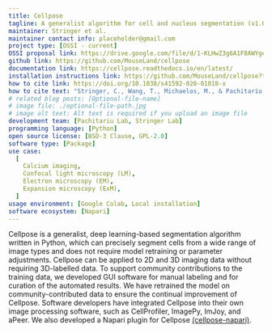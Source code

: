 ```yaml
---
title: Cellpose
tagline: A generalist algorithm for cell and nucleus segmentation (v1.0) that can be optimized for your own data (v2.0) and perform image restoration (v3.0).
maintainer: Stringer et al.
maintainer contact info: placeholder@gmail.com
project type: [OSSI - current]
OSSI proposal link: https://drive.google.com/file/d/1-KLHwZ3g6A1F8AWYge7llfEHViaHWsoc/view
github link: https://github.com/MouseLand/cellpose
documentation link: https://cellpose.readthedocs.io/en/latest/
installation instructions link: https://github.com/MouseLand/cellpose?tab=readme-ov-file#installation
how to cite link: https://doi.org/10.1038/s41592-020-01018-x
how to cite text: "Stringer, C., Wang, T., Michaelos, M., & Pachitariu, M. (2021). Cellpose: a generalist algorithm for cellular segmentation. Nature methods, 18(1), 100-106."
# related blog posts: [Optional-file-name]
# image file: ./optional-file-path.jpg
# image alt text: Alt text is required if you upload an image file
development team: [Pachitariu Lab, Stringer Lab]
programming language: [Python]
open source license: [BSD-3 Clause, GPL-2.0]
software type: [Package]
use case:
  [
    Calcium imaging,
    Confocal light microscopy (LM),
    Electron microscopy (EM),
    Expansion microscopy (ExM),
  ]
usage environment: [Google Colab, Local installation]
software ecosystem: [Napari]
---
```


Cellpose is a generalist, deep learning-based segmentation algorithm written in Python, which can precisely segment cells from a wide range of image types and does not require model retraining or parameter adjustments. Cellpose can be applied to 2D and 3D imaging data without requiring 3D-labelled data. To support community contributions to the training data, we developed GUI software for manual labeling and for curation of the automated results. We have retrained the model on community-contributed data to ensure the continual improvement of Cellpose. Software developers have integrated Cellpose into their own image processing software, such as CellProfiler, ImagePy, ImJoy, and aPeer. We also developed a Napari plugin for Cellpose [(cellpose-napari)](https://cellpose-napari.readthedocs.io/en/latest/).
